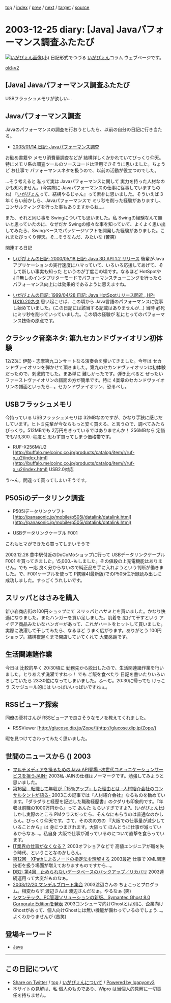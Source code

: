 [top](../index.html) 
 / [index](index.html) 
 / [prev](ig031219.html) 
 / [next](ig031226.html) 
 / [target](http://www.igapyon.jp/igapyon/diary/2003/ig031225.html) 
 / [source](https://github.com/igapyon/diary/blob/master/2003/ig031225.src.md) 

2003-12-25 diary: [Java] Javaパフォーマンス調査ふたたび
=====================================================================================================
[![いがぴょん画像(小)](http://www.igapyon.jp/igapyon/diary/images/iga200306s.jpg "いがぴょん")](http://www.igapyon.jp/igapyon/diary/memo/memoigapyon.html) 日記形式でつづる [いがぴょん](http://www.igapyon.jp/igapyon/diary/memo/memoigapyon.html)コラム ウェブページです。

[old-v2](ig031225-orig.html)

## [Java] Javaパフォーマンス調査ふたたび

USBフラッシュメモリが欲しい…

## Javaパフォーマンス調査

Javaのパフォーマンスの調査を行おうとしたら、以前の自分の日記に行き当たる。

* [2003/01/14 日記: Javaパフォーマンス調査](ig030114.html)

お勧め書籍や メモリ消費量調査などが 結構詳しくかかれていてびっくり仰天。特にメモリ系の調査ツールのソースコードは活用できそうに思いました。ちょうど お仕事で パフォーマンスネタを扱うので、以前の活動が役立つのでした。

…そう考えると 私って実は Javaパフォーマンスに関して 実力を持った人材なのかも知れません。(今実際に Javaパフォーマンスの仕事に従事していますものね) 『[いがぴょん](http://www.igapyon.jp/igapyon/diary/memo/memoigapyon.html)って、結構やるじゃん』って素朴に思いました。そういえば 3年くらい前かしら、Javaパフォーマンスで ミリ秒を削った経験がありますし、コンサルティングを行った事もありますからね…。

また、それと同じ事を Swingについても思いました。私 Swingの経験なんて無いと思っていたのに、なぜだか Swingの様々な事を知っていて、よくよく思い出してみたら、Swingベースでパッケージソフトを開発した経験がありました。これまたびっくり仰天。そ…そうなんだ、みたいな (苦笑)

関連する日記

* [いがぴょんの日記: 2000/05/18 日記: Java 3D API 1.2 リリース](http://www.nttd-bb.com/solution/igapyon1/ig000518.html)
  後輩がJavaアプリケーションの実行速度にハマっていて、いろいろ応援してあげて、そして新しい事実も知った
  というのが丁度この頃です。なるほど HotSpotやJIT無しのインタプリターモードでパフォーマンスチューニングを行ったら
  パフォーマンス向上には効果的であるように思えますね。
  
* [いがぴょんの日記: 1999/04/28 日記: Java HotSpotリリース間近 , HP-UX10.20ネタ](http://www.nttd-bb.com/solution/igapyon1/ig990428.htm)
  思い起こせば、この頃から Java言語のパフォーマンスに従事し始めていました。(この日記には該当する記載はありませんが…)
  当時 必死にミリ秒を削っていっていました。この頃の経験が 私にとってのパフォーマンス技術の原点です。

## クラシック音楽ネタ: 第九セカンドヴァイオリン初体験

12/23に 伊勢・志摩第九コンサートなる演奏会を弾いてきました。今年は セカンドヴァイオリンを弾かせて頂きました。第九のセカンドヴァイオリンは初体験だったので、刺激的でした。まあ単に 難しかったです。弾き比べると ぜったいファーストヴァイオリンの譜面の方が簡単です。特に
4楽章のセカンドヴァイオリンの譜面といったら…。セカンドヴァイオリン、恐るべし。

## USBフラッシュメモリ

今持っている USBフラッシュメモリは 32MBなのですが、かなり手狭に感じだしています。ヒトミ先輩が今ならもっと安く買える、と言うので、調べてみたらびっくり。512MBでも 2万円をきっているではありませんか！
256MBなら 定価でも\13,300.-程度と 思わず買ってしまう価格帯です。

* RUF-X256M/U2
  [http://buffalo.melcoinc.co.jp/products/catalog/item/r/ruf-x_u2/index.html](http://buffalo.melcoinc.co.jp/products/catalog/item/r/ruf-x_u2/index.html)
  USB2.0対応

う～ん。間違って買ってしまいそうです。

## P505iのデータリンク調査

* P505iデータリンクソフト
  [http://panasonic.jp/mobile/p505i/datalink/datalink.html](http://panasonic.jp/mobile/p505i/datalink/datalink.html)
  
* USBデータリンクケーブル F001

これもヒマができたら買ってしまいそうで

2003.12.28 豊中駅付近のDoCoMoショップに行って USBデータリンクケーブル F001 を買ってきました。\5,000.-もしました。その値段の上充電機能はありません。でも 一応 良く分からないので純正品を手に入れようという判断が働きました。で、F001ケーブルを使って P携線4(最新版)でのP505i住所録読み出しに成功しました。すっごくうれしいです。

## スリッパとはさみを購入

新小岩商店街の100円ショップにて スリッパとハサミとを買いました。かなり快適になりました。またハンガーを買い足しました。肌着を 広げて干すという アイデア商品みたいなハンガーがあって、これがハートをヒットして買いました。実際に洗濯して干してみたら、なるほど うまく広がります。ありがとう
100円ショップ。結構夜遅くまで開店していてくれて 大変感謝です。

## 生活関連諸作業

今日は 比較的早く 20:30頃に 勤務先から脱出したので、生活関連諸作業を行いました。とりあえず洗濯ですねっ！ でも ご飯を食べたり 日記を書いたりいろいろしていたら 23:30位になってしまいました。ふ～む。20:30に帰っても けっこう スケジュール的には いっぱいいっぱいですねぇ。

## RSSビューア探索

同僚の菅村さんが RSSビューアで良さそうなモノを教えてくれました。

* RSSViewer
  [http://glucose.dip.jp/Zope/](http://glucose.dip.jp/Zope/)

暇を見つけてさわってみたく思いました。

## 世間のニュースから () 2003

* [マルチメディアを操るためのJava API登場 -次世代コミュニケーションサービスを担うJAIN-](http://www.atmarkit.co.jp/fjava/special/jain01/jain01.html)  2003私 JAINの仕様はノーマークです。勉強してみようと思いました。
* [第16回　転職して年収が「15％アップ」した理由とは -人材紹介会社のコンサルタントが語る-](http://jibun.atmarkit.co.jp/lcareer01/rensai/fgenba16/genba16.html)  2003この記事では『人材紹介会社』なるものを勧めています。『ダラダラと経歴を記述した職務経歴書』のクダリも印象的です。『年収は前職の1000万円から』って あんた もらいすぎですよ?。(いがぴょん比) しかし実際のところ PMクラスだったら、そんなにもらうのは普通なのかしらん。びっくり仰天です。さて、その次の方の 『大阪での仕事量が減少していることから』は 身につまされます。大阪って ほんとうに仕事が減っているからなぁ…。私自身 大阪で仕事が減っているのについて直撃を食らっています。
* [IT業界の仕事がなくなる？](http://japan.cnet.com/news/pers/story/0,2000047682,20063068,00.htm)  2003オフショアなどで 高値エンジニアが職を失う時代、ということなのかしらん。
* [第12回　XPathによるノードの指定法を理解する](http://www.atmarkit.co.jp/fxml/rensai2/xmlmaster12/master12.html)  2003最近 仕事で XML関連技術を扱う場面が増えておりますものですから…。
* [DB2: 第4回　止められないデータベースのバックアップ／リカバリ](http://www.atmarkit.co.jp/flinux/rensai/db2_04/db2_04a.html)  2003連続運用って大変だものなぁ。
* [2003/12/20 マンデルブロート集合](http://www.hcn.zaq.ne.jp/no-ji/reseach/20031220.html)  2003渡辺さんの ちょこっとプログラム。相変わらず 渡辺さんは 渡辺さんだなぁ。やるなぁ (笑)
* [シマンテック、PC管理ソリューションの新版、Symantec Ghost 8.0 Corporate Editionを発表](http://japan.cnet.com/news/ent/story/0,2000047623,20063126,00.htm)  2003コンシューマ向けGhostとは別に、企業向けGhostがあって、個人向けGhostには無い機能が備わっているのでしょう…。よくわかりませんが (苦笑)

## 登場キーワード

* [Java](../keyword/java.html)

----------------------------------------------------------------------------------------------------

## この日記について

* [Share on Twitter](https://twitter.com/intent/tweet?hashtags=igapyon%2Cdiary%2C%E3%81%84%E3%81%8C%E3%81%B4%E3%82%87%E3%82%93%2CJava&text=%5BJava%5D+Java%E3%83%91%E3%83%95%E3%82%A9%E3%83%BC%E3%83%9E%E3%83%B3%E3%82%B9%E8%AA%BF%E6%9F%BB%E3%81%B5%E3%81%9F%E3%81%9F%E3%81%B3&url=http%3A%2F%2Fwww.igapyon.jp%2Figapyon%2Fdiary%2F2003%2Fig031225.html) / [top](../index.html) / [いがぴょんについて](http://www.igapyon.jp/igapyon/diary/memo/memoigapyon.html) / [Powered by Igapyonv3](https://github.com/igapyon/igapyonv3)
* 本サイトの見解は、私 個人のものであり、Wipro は当個人的見解に一切責任を持ちません。 
